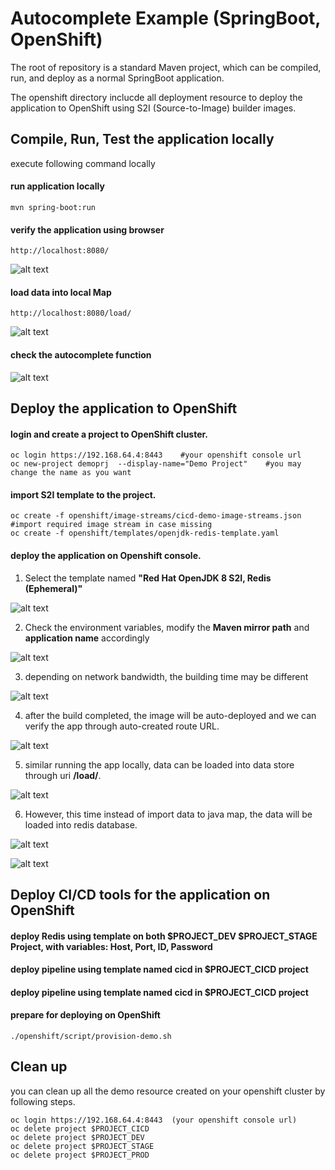 # Autocomplete Example (SpringBoot, OpenShift)

The root of repository is a standard Maven project, which can be compiled, run, and deploy as a normal SpringBoot application.

The openshift directory inclucde all deployment resource to deploy the application to OpenShift using S2I (Source-to-Image) builder images.

## Compile, Run, Test the application locally

execute following command locally
#### run application locally
```
mvn spring-boot:run
```

#### verify the application using browser
```
http://localhost:8080/
```
![alt text](https://github.com/holodragon/autocomplete/images/img1-1.png "running locally")

#### load data into local Map
```
http://localhost:8080/load/
```
![alt text](https://github.com/holodragon/autocomplete/images/img1-2.png "load data into local map")

#### check the autocomplete function

![alt text](https://github.com/holodragon/autocomplete/images/img1-3.png "autocomplete works")

## Deploy the application to OpenShift
#### login and create a project to OpenShift cluster.
```
oc login https://192.168.64.4:8443    #your openshift console url
oc new-project demoprj  --display-name="Demo Project"    #you may change the name as you want
```

#### import S2I template to the project.
```
oc create -f openshift/image-streams/cicd-demo-image-streams.json    #import required image stream in case missing
oc create -f openshift/templates/openjdk-redis-template.yaml
```
#### deploy the application on Openshift console.

1. Select the template named **"Red Hat OpenJDK 8 S2I, Redis (Ephemeral)"**

![alt text](https://github.com/holodragon/autocomplete/images/img2-1.png "select template")

2. Check the environment variables, modify the **Maven mirror path** and **application name** accordingly

![alt text](https://github.com/holodragon/autocomplete/images/img2-2.png "review envs")

3. depending on network bandwidth, the building time may be different

![alt text](https://github.com/holodragon/autocomplete/images/img2-3.png "building app")

4. after the build completed, the image will be auto-deployed and we can verify the app through auto-created route URL.

![alt text](https://github.com/holodragon/autocomplete/images/img2-4.png "app deployed")

5. similar running the app locally, data can be loaded into data store through uri **/load/**.

![alt text](https://github.com/holodragon/autocomplete/images/img2-5.png "load data into redis")

6. However, this time instead of import data to java map, the data will be loaded into redis database.

![alt text](https://github.com/holodragon/autocomplete/images/img2-6.png "verify data in redis")

![alt text](https://github.com/holodragon/autocomplete/images/img2-7.png "verify app function")



## Deploy CI/CD tools for the application on OpenShift

#### deploy Redis using template on both $PROJECT_DEV $PROJECT_STAGE Project, with variables: Host, Port, ID, Password

#### deploy pipeline using template named cicd in $PROJECT_CICD project

#### deploy pipeline using template named cicd in $PROJECT_CICD project



#### prepare for deploying on OpenShift

```
./openshift/script/provision-demo.sh
```


## Clean up

you can clean up all the demo resource created on your openshift cluster by following steps.
```
oc login https://192.168.64.4:8443  (your openshift console url)
oc delete project $PROJECT_CICD
oc delete project $PROJECT_DEV
oc delete project $PROJECT_STAGE
oc delete project $PROJECT_PROD
```
